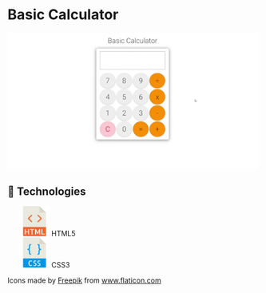 <h1>Basic Calculator</h1>
<p align="center">
  <img src="img/Calculator.gif" alt="Calculator gif"/>
</p>

<h2>🚀 Technologies</h2>
<ul style="list-style: none;">
    <li>
      <img src="imgs_readme/html.png" width="60px" height="60px"/>
      HTML5
    </li>
    <li>
      <img src="imgs_readme/css.png" width="60px" height="60px"/>
      CSS3
    </li>
</ul>

<p>Icons made by <a target="_blank" href="http://www.freepik.com/" title="Freepik">Freepik</a> from <a target="_blank" href="https://www.flaticon.com/" title="Flaticon">www.flaticon.com</a></p>